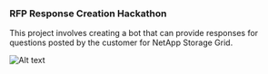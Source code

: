 ### RFP Response Creation Hackathon

This project involves creating a bot that can provide responses for questions posted by the customer for NetApp Storage Grid.

![Alt text](https://github.com/JivitteshS/rpf_response/blob/main/Response%20example.png)


